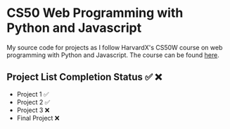 # CS50 Web Programming with Python and Javascript

My source code for projects as I follow HarvardX's CS50W course on web programming with Python and Javascript. The course can be found [here](https://courses.edx.org/courses/course-v1:HarvardX+CS50W+Web/course/).

## Project List Completion Status :white_check_mark: :x:
* Project 1 :white_check_mark:
* Project 2 :white_check_mark:
* Project 3 :x:
* Final Project :x: